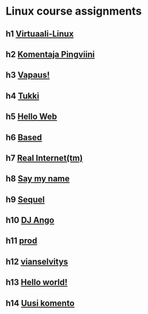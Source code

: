 # Linux course assignments


## h1 [Virtuaali-Linux](https://github.com/wilbuuuur/linux-course/blob/main/h1.md)

## h2 [Komentaja Pingviini](https://github.com/wilbuuuur/linux-course/blob/main/h2.md)

## h3 [Vapaus!](https://github.com/wilbuuuur/linux-course/blob/main/h3.md)

## h4 [Tukki](https://github.com/wilbuuuur/linux-course/blob/main/h4.md)

## h5 [Hello Web](https://github.com/wilbuuuur/linux-course/blob/main/h5.md)

## h6 [Based](https://github.com/wilbuuuur/linux-course/blob/main/h6.md)

## h7 [Real Internet(tm)](https://github.com/wilbuuuur/linux-course/blob/main/h7%20Real%20Internet(tm).md)

## h8 [Say my name](https://github.com/wilbuuuur/linux-course/blob/main/h8.md)

## h9 [Sequel](https://github.com/wilbuuuur/linux-course/blob/main/h9.md)

## h10 [DJ Ango](https://github.com/wilbuuuur/linux-course/blob/main/h10.md)

## h11 [prod](https://github.com/wilbuuuur/linux-course/blob/main/h11.md)

## h12 [vianselvitys](https://github.com/wilbuuuur/linux-course/blob/main/h12.md)

## h13 [Hello world!](https://github.com/wilbuuuur/linux-course/blob/main/h13.md)

## h14 [Uusi komento](https://github.com/wilbuuuur/linux-course/blob/main/h14.md)
